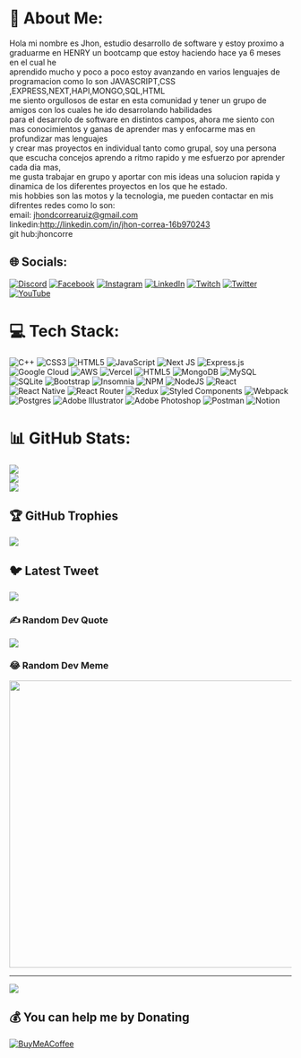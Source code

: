 # 💫 About Me:
Hola mi nombre es Jhon, estudio desarrollo de software y estoy proximo a graduarme en HENRY un bootcamp que estoy haciendo hace ya 6 meses en el cual he <br>aprendido mucho y poco a poco estoy avanzando en varios lenguajes de programacion como lo son JAVASCRIPT,CSS ,EXPRESS,NEXT,HAPI,MONGO,SQL,HTML <br>me siento orgullosos de estar en esta comunidad y tener un grupo de amigos con los cuales he ido desarrolando habilidades<br>para el desarrolo de software en distintos campos, ahora me siento con mas conocimientos y ganas de aprender mas y enfocarme mas en profundizar mas lenguajes<br>y crear mas proyectos en individual tanto como grupal, soy una persona que escucha concejos aprendo a ritmo rapido y me esfuerzo por aprender cada dia mas,<br>me gusta trabajar en grupo y aportar con mis ideas una solucion rapida y dinamica de los diferentes proyectos en los que he estado.<br>mis hobbies son las motos y la tecnologia, me pueden contactar en mis difrentes redes como lo son:<br>email: jhondcorrearuiz@gmail.com<br>linkedin:http://linkedin.com/in/jhon-correa-16b970243<br>git hub:jhoncorre


## 🌐 Socials:
[![Discord](https://img.shields.io/badge/Discord-%237289DA.svg?logo=discord&logoColor=white)](https://discord.gg/Jhontattoo#2030) [![Facebook](https://img.shields.io/badge/Facebook-%231877F2.svg?logo=Facebook&logoColor=white)](https://www.facebook.com/jhoncity/) [![Instagram](https://img.shields.io/badge/Instagram-%23E4405F.svg?logo=Instagram&logoColor=white)](https://instagram.com/jhontattoo) [![LinkedIn](https://img.shields.io/badge/LinkedIn-%230077B5.svg?logo=linkedin&logoColor=white)](https://www.linkedin.com/in/jhon-correa-16b970243/) [![Twitch](https://img.shields.io/badge/Twitch-%239146FF.svg?logo=Twitch&logoColor=white)](https://twitch.tv/jhoncorre) [![Twitter](https://img.shields.io/badge/Twitter-%231DA1F2.svg?logo=Twitter&logoColor=white)](https://twitter.com/jhoncorrea) [![YouTube](https://img.shields.io/badge/YouTube-%23FF0000.svg?logo=YouTube&logoColor=white)](https://www.youtube.com/channel/UCw2XOK5YBPPG-FzdaIptz2A) 

# 💻 Tech Stack:
![C++](https://img.shields.io/badge/c++-%2300599C.svg?style=for-the-badge&logo=c%2B%2B&logoColor=white) ![CSS3](https://img.shields.io/badge/css3-%231572B6.svg?style=for-the-badge&logo=css3&logoColor=white) ![HTML5](https://img.shields.io/badge/html5-%23E34F26.svg?style=for-the-badge&logo=html5&logoColor=white) ![JavaScript](https://img.shields.io/badge/javascript-%23323330.svg?style=for-the-badge&logo=javascript&logoColor=%23F7DF1E) ![Next JS](https://img.shields.io/badge/Next-black?style=for-the-badge&logo=next.js&logoColor=white) ![Express.js](https://img.shields.io/badge/express.js-%23404d59.svg?style=for-the-badge&logo=express&logoColor=%2361DAFB) ![Google Cloud](https://img.shields.io/badge/Google%20Cloud-%234285F4.svg?style=for-the-badge&logo=google-cloud&logoColor=white) ![AWS](https://img.shields.io/badge/AWS-%23FF9900.svg?style=for-the-badge&logo=amazon-aws&logoColor=white) ![Vercel](https://img.shields.io/badge/vercel-%23000000.svg?style=for-the-badge&logo=vercel&logoColor=white) ![HTML5](https://img.shields.io/badge/html5-%23E34F26.svg?style=for-the-badge&logo=html5&logoColor=white) ![MongoDB](https://img.shields.io/badge/MongoDB-%234ea94b.svg?style=for-the-badge&logo=mongodb&logoColor=white) ![MySQL](https://img.shields.io/badge/mysql-%2300f.svg?style=for-the-badge&logo=mysql&logoColor=white) ![SQLite](https://img.shields.io/badge/sqlite-%2307405e.svg?style=for-the-badge&logo=sqlite&logoColor=white) ![Bootstrap](https://img.shields.io/badge/bootstrap-%23563D7C.svg?style=for-the-badge&logo=bootstrap&logoColor=white) ![Insomnia](https://img.shields.io/badge/Insomnia-black?style=for-the-badge&logo=insomnia&logoColor=5849BE) ![NPM](https://img.shields.io/badge/NPM-%23000000.svg?style=for-the-badge&logo=npm&logoColor=white) ![NodeJS](https://img.shields.io/badge/node.js-6DA55F?style=for-the-badge&logo=node.js&logoColor=white) ![React](https://img.shields.io/badge/react-%2320232a.svg?style=for-the-badge&logo=react&logoColor=%2361DAFB) ![React Native](https://img.shields.io/badge/react_native-%2320232a.svg?style=for-the-badge&logo=react&logoColor=%2361DAFB) ![React Router](https://img.shields.io/badge/React_Router-CA4245?style=for-the-badge&logo=react-router&logoColor=white) ![Redux](https://img.shields.io/badge/redux-%23593d88.svg?style=for-the-badge&logo=redux&logoColor=white) ![Styled Components](https://img.shields.io/badge/styled--components-DB7093?style=for-the-badge&logo=styled-components&logoColor=white) ![Webpack](https://img.shields.io/badge/webpack-%238DD6F9.svg?style=for-the-badge&logo=webpack&logoColor=black) ![Postgres](https://img.shields.io/badge/postgres-%23316192.svg?style=for-the-badge&logo=postgresql&logoColor=white) ![Adobe Illustrator](https://img.shields.io/badge/adobeillustrator-%23FF9A00.svg?style=for-the-badge&logo=adobeillustrator&logoColor=white) ![Adobe Photoshop](https://img.shields.io/badge/adobephotoshop-%2331A8FF.svg?style=for-the-badge&logo=adobephotoshop&logoColor=white) ![Postman](https://img.shields.io/badge/Postman-FF6C37?style=for-the-badge&logo=postman&logoColor=white) ![Notion](https://img.shields.io/badge/Notion-%23000000.svg?style=for-the-badge&logo=notion&logoColor=white)
# 📊 GitHub Stats:
![](https://github-readme-stats.vercel.app/api?username=jhoncorre&theme=dark&hide_border=false&include_all_commits=true&count_private=true)<br/>
![](https://github-readme-streak-stats.herokuapp.com/?user=jhoncorre&theme=dark&hide_border=false)<br/>
![](https://github-readme-stats.vercel.app/api/top-langs/?username=jhoncorre&theme=dark&hide_border=false&include_all_commits=true&count_private=true&layout=compact)

## 🏆 GitHub Trophies
![](https://github-profile-trophy.vercel.app/?username=jhoncorre&theme=radical&no-frame=false&no-bg=true&margin-w=4)

## 🐦 Latest Tweet
[![](https://gtce.itsvg.in/api?username=jhoncorrea)](https://github.com/VishwaGauravIn/github-twitter-card-embed)

### ✍️ Random Dev Quote
![](https://quotes-github-readme.vercel.app/api?type=horizontal&theme=radical)

### 😂 Random Dev Meme
<img src="https://rm.up.railway.app/" width="512px"/>

---
[![](https://visitcount.itsvg.in/api?id=jhoncorre&icon=0&color=0)](https://visitcount.itsvg.in)

  ## 💰 You can help me by Donating
  [![BuyMeACoffee](https://img.shields.io/badge/Buy%20Me%20a%20Coffee-ffdd00?style=for-the-badge&logo=buy-me-a-coffee&logoColor=black)](https://buymeacoffee.com/jhondcorre8) 

  
<!-- Proudly created with GPRM ( https://gprm.itsvg.in ) -->
